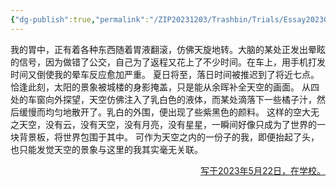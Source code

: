 ```yaml
---
{"dg-publish":true,"permalink":"/ZIP20231203/Trashbin/Trials/Essay20230522/","title":"230522","created":"","updated":""}
---
```


我的胃中，正有着各种东西随着胃液翻滚，仿佛天旋地转。大脑的某处正发出晕眩的信号，因为做错了公交，自己为了返程又花上了不少时间。在车上，用手机打发时间又倒使我的晕车反应愈加严重。
夏日将至，落日时间被推迟到了将近七点。恰逢此刻，太阳的景象被城楼的身影掩盖，只是能从余晖补全天空的画面。
从四处的车窗向外探望，天空仿佛注入了乳白色的液体，而某处滴落下一些橘子汁，然后缓慢而均匀地散开了。乳白的外围，便出现了些紫黑色的颜料。
这样的空大无之天空，没有云，没有天空，没有月亮，没有星星，一瞬间好像只成为了世界的一块背景板，将世界包围于其中。
可作为天空之内的一份子的我，即便抬起了头，也只能发觉天空的景象与这里的我其实毫无关联。

<p align="right"><u>写于2023年5月22日，在学校。</u></p>
